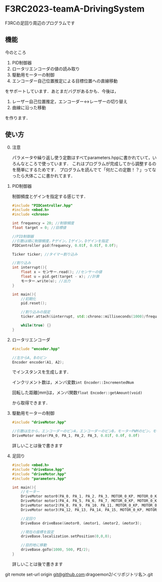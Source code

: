 # F3RC2023-teamA-DrivingSystem

F3RCの足回り周辺のプログラムです

## 機能

今のところ
1. PID制御器
2. ロータリエンコーダの値の読み取り
3. 駆動用モーターの制御
4. エンコーダー自己位置推定による目標位置への直線移動

をサポートしています．あとまだバグがあるかも．今後は，
1. レーザー自己位置推定，エンコーダー↔︎レーザーの切り替え
2. 曲線に沿った移動

を作ります．

## 使い方

0. 注意
   
    パラメータや繰り返し使う定数はすべてparameters.hppに書かれていて，いろんなところで使っています．
    これはプログラムが完成してから調整するのを簡単にするためです．
    プログラムを読んでて「何だこの定数！？」ってなったら大体ここに書かれてます．

1. PID制御器

    制御頻度とゲインを指定する感じです．
    ```cpp
    #include "PIDController.hpp"
    #include <mbed.h>
    #include <chrono>

    int frequency = 20; //制御頻度
    float target = 0; //目標値

    //PID制御器
    //引数は順に制御頻度，Pゲイン，Iゲイン，Dゲインを指定
    PIDController pid(frequency, 0.01f, 0.01f, 0.0f);

    Ticker ticker; //タイマー割り込み

    //割り込み
    int interrupt(){
        float x = センサー.read(); //センサーの値
        float u = pid.get(target - x); //計算
        モーター.write(u); //出力
    }

    int main(){
        //初期化
        pid.reset();

        //割り込みの設定
        ticker.attach(&interrupt, std::chrono::milliseconds(1000)/frequency);

        while(true) {} 
    }
    ```

2. ロータリエンコーダ
    ```cpp
    #include "encoder.hpp"

    //左からA, Bのピン
    Encoder encoder(A1, A2);
    ```
    でインスタンスを生成します．

    インクリメント数は，メンバ変数`int Encoder::IncrementedNum`

    回転した距離[mm]は，メンバ関数`float Encoder::getAmount(void)`

    から取得できます．

3. 駆動用モーターの制御
    ```cpp
    #include "driveMotor.hpp"

    //引数は左から，エンコーダーのピンA，エンコーダーのピンB，モーターPWMのピン，モーターDIRのピン，Pゲイン，Iゲイン，Dゲイン
    DriveMotor motor(PA_0, PA_1, PA_2, PA_3, 0.01f, 0.0f, 0.0f)
    ```
    詳しいことは後で書きます

4. 足回り
    ```cpp
    #include <mbed.h>
    #include "driveBase.hpp"
    #include "driveMotor.hpp"
    #include "parameters.hpp"

    int main(){
        //モーター
        DriveMotor motor0(PA_0, PA_1, PA_2, PA_3, MOTOR_0_KP, MOTOR_0_KI, MOTOR_0_KD);
        DriveMotor motor1(PA_4, PA_5, PA_6, PA_7, MOTOR_0_KP, MOTOR_0_KI, MOTOR_0_KD);
        DriveMotor motor2(PA_8, PA_9, PA_10, PA_11, MOTOR_0_KP, MOTOR_0_KI, MOTOR_0_KD);
        DriveMotor motor3(PA_12, PA_13, PA_14, PA_15, MOTOR_0_KP, MOTOR_0_KI, MOTOR_0_KD);

        //足回り
        DriveBase driveBase(&motor0, &motor1, &motor2, &motor3);

        //現在の座標を設定
        driveBase.localization.setPosition(0,0,0);

        //目的地に移動
        driveBase.goTo(1000, 500, PI/2);
    }
    ```
    詳しいことは後で書きます
   

git remote set-url origin git@github.com:dragoemon2/＜リポジトリ名＞.git

